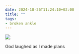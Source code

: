 ```yaml
---
date: 2024-10-26T11:24:10+02:00
title: ""
tags:
- broken ankle
---
```

![](/img/photos/2024-10-26-11-23-58.jpeg)

God laughed as I made plans